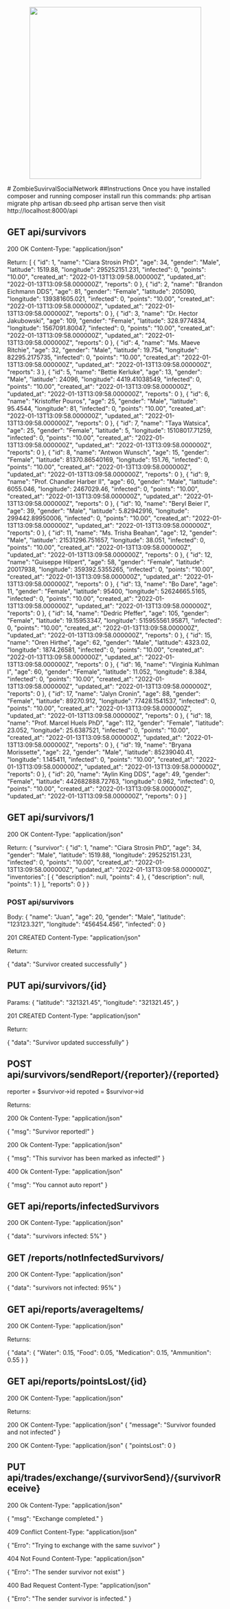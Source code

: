<p align="center"><a href="https://laravel.com" target="_blank"><img src="https://raw.githubusercontent.com/laravel/art/master/logo-lockup/5%20SVG/2%20CMYK/1%20Full%20Color/laravel-logolockup-cmyk-red.svg" width="400"></a></p>

</p>
# ZombieSuvirvalSocialNetwork
##Instructions
Once you have installed composer and running composer install
run this commands:
php artisan migrate
php artisan db:seed
php artisan serve
then visit http://localhost:8000/api

## GET api/survivors

200 OK
Content-Type: "application/json"

Return:
[
    {
        "id": 1,
        "name": "Ciara Strosin PhD",
        "age": 34,
        "gender": "Male",
        "latitude": 1519.88,
        "longitude": 295252151.231,
        "infected": 0,
        "points": "10.00",
        "created_at": "2022-01-13T13:09:58.000000Z",
        "updated_at": "2022-01-13T13:09:58.000000Z",
        "reports": 0
    },
    {
        "id": 2,
        "name": "Brandon Eichmann DDS",
        "age": 81,
        "gender": "Female",
        "latitude": 205090,
        "longitude": 139381605.021,
        "infected": 0,
        "points": "10.00",
        "created_at": "2022-01-13T13:09:58.000000Z",
        "updated_at": "2022-01-13T13:09:58.000000Z",
        "reports": 0
    },
    {
        "id": 3,
        "name": "Dr. Hector Jakubowski",
        "age": 109,
        "gender": "Female",
        "latitude": 328.9774834,
        "longitude": 1567091.80047,
        "infected": 0,
        "points": "10.00",
        "created_at": "2022-01-13T13:09:58.000000Z",
        "updated_at": "2022-01-13T13:09:58.000000Z",
        "reports": 0
    },
    {
        "id": 4,
        "name": "Ms. Maeve Ritchie",
        "age": 32,
        "gender": "Male",
        "latitude": 19.754,
        "longitude": 82295.2175735,
        "infected": 0,
        "points": "10.00",
        "created_at": "2022-01-13T13:09:58.000000Z",
        "updated_at": "2022-01-13T13:09:58.000000Z",
        "reports": 3
    },
    {
        "id": 5,
        "name": "Bettie Kerluke",
        "age": 13,
        "gender": "Male",
        "latitude": 24096,
        "longitude": 4419.41038549,
        "infected": 0,
        "points": "10.00",
        "created_at": "2022-01-13T13:09:58.000000Z",
        "updated_at": "2022-01-13T13:09:58.000000Z",
        "reports": 0
    },
    {
        "id": 6,
        "name": "Kristoffer Pouros",
        "age": 25,
        "gender": "Male",
        "latitude": 95.4544,
        "longitude": 81,
        "infected": 0,
        "points": "10.00",
        "created_at": "2022-01-13T13:09:58.000000Z",
        "updated_at": "2022-01-13T13:09:58.000000Z",
        "reports": 0
    },
    {
        "id": 7,
        "name": "Taya Watsica",
        "age": 25,
        "gender": "Female",
        "latitude": 5,
        "longitude": 15108017.71259,
        "infected": 0,
        "points": "10.00",
        "created_at": "2022-01-13T13:09:58.000000Z",
        "updated_at": "2022-01-13T13:09:58.000000Z",
        "reports": 0
    },
    {
        "id": 8,
        "name": "Antwon Wunsch",
        "age": 15,
        "gender": "Female",
        "latitude": 81370.86540169,
        "longitude": 151.76,
        "infected": 0,
        "points": "10.00",
        "created_at": "2022-01-13T13:09:58.000000Z",
        "updated_at": "2022-01-13T13:09:58.000000Z",
        "reports": 0
    },
    {
        "id": 9,
        "name": "Prof. Chandler Harber II",
        "age": 60,
        "gender": "Male",
        "latitude": 6055.046,
        "longitude": 2467029.46,
        "infected": 0,
        "points": "10.00",
        "created_at": "2022-01-13T13:09:58.000000Z",
        "updated_at": "2022-01-13T13:09:58.000000Z",
        "reports": 0
    },
    {
        "id": 10,
        "name": "Beryl Beier I",
        "age": 39,
        "gender": "Male",
        "latitude": 5.82942916,
        "longitude": 299442.89950006,
        "infected": 0,
        "points": "10.00",
        "created_at": "2022-01-13T13:09:58.000000Z",
        "updated_at": "2022-01-13T13:09:58.000000Z",
        "reports": 0
    },
    {
        "id": 11,
        "name": "Ms. Trisha Beahan",
        "age": 12,
        "gender": "Male",
        "latitude": 21531296.751657,
        "longitude": 38.051,
        "infected": 0,
        "points": "10.00",
        "created_at": "2022-01-13T13:09:58.000000Z",
        "updated_at": "2022-01-13T13:09:58.000000Z",
        "reports": 0
    },
    {
        "id": 12,
        "name": "Guiseppe Hilpert",
        "age": 58,
        "gender": "Female",
        "latitude": 20017938,
        "longitude": 359392.5355265,
        "infected": 0,
        "points": "10.00",
        "created_at": "2022-01-13T13:09:58.000000Z",
        "updated_at": "2022-01-13T13:09:58.000000Z",
        "reports": 0
    },
    {
        "id": 13,
        "name": "Bo Dare",
        "age": 11,
        "gender": "Female",
        "latitude": 95400,
        "longitude": 52624665.5165,
        "infected": 0,
        "points": "10.00",
        "created_at": "2022-01-13T13:09:58.000000Z",
        "updated_at": "2022-01-13T13:09:58.000000Z",
        "reports": 0
    },
    {
        "id": 14,
        "name": "Dedric Pfeffer",
        "age": 105,
        "gender": "Female",
        "latitude": 19.15953347,
        "longitude": 515955561.95871,
        "infected": 0,
        "points": "10.00",
        "created_at": "2022-01-13T13:09:58.000000Z",
        "updated_at": "2022-01-13T13:09:58.000000Z",
        "reports": 0
    },
    {
        "id": 15,
        "name": "Oren Hirthe",
        "age": 62,
        "gender": "Male",
        "latitude": 4323.02,
        "longitude": 1874.26581,
        "infected": 0,
        "points": "10.00",
        "created_at": "2022-01-13T13:09:58.000000Z",
        "updated_at": "2022-01-13T13:09:58.000000Z",
        "reports": 0
    },
    {
        "id": 16,
        "name": "Virginia Kuhlman I",
        "age": 60,
        "gender": "Female",
        "latitude": 11.052,
        "longitude": 8.384,
        "infected": 0,
        "points": "10.00",
        "created_at": "2022-01-13T13:09:58.000000Z",
        "updated_at": "2022-01-13T13:09:58.000000Z",
        "reports": 0
    },
    {
        "id": 17,
        "name": "Jalyn Cronin",
        "age": 88,
        "gender": "Female",
        "latitude": 89270.912,
        "longitude": 77428.1541537,
        "infected": 0,
        "points": "10.00",
        "created_at": "2022-01-13T13:09:58.000000Z",
        "updated_at": "2022-01-13T13:09:58.000000Z",
        "reports": 0
    },
    {
        "id": 18,
        "name": "Prof. Marcel Huels PhD",
        "age": 112,
        "gender": "Female",
        "latitude": 23.052,
        "longitude": 25.6387521,
        "infected": 0,
        "points": "10.00",
        "created_at": "2022-01-13T13:09:58.000000Z",
        "updated_at": "2022-01-13T13:09:58.000000Z",
        "reports": 0
    },
    {
        "id": 19,
        "name": "Bryana Morissette",
        "age": 22,
        "gender": "Male",
        "latitude": 85239040.41,
        "longitude": 1.145411,
        "infected": 0,
        "points": "10.00",
        "created_at": "2022-01-13T13:09:58.000000Z",
        "updated_at": "2022-01-13T13:09:58.000000Z",
        "reports": 0
    },
    {
        "id": 20,
        "name": "Aylin King DDS",
        "age": 49,
        "gender": "Female",
        "latitude": 442682888.72763,
        "longitude": 0.962,
        "infected": 0,
        "points": "10.00",
        "created_at": "2022-01-13T13:09:58.000000Z",
        "updated_at": "2022-01-13T13:09:58.000000Z",
        "reports": 0
    }
]

## GET api/survivors/1
200 OK
Content-Type: "application/json"

Return:
{
    "survivor": {
        "id": 1,
        "name": "Ciara Strosin PhD",
        "age": 34,
        "gender": "Male",
        "latitude": 1519.88,
        "longitude": 295252151.231,
        "infected": 0,
        "points": "10.00",
        "created_at": "2022-01-13T13:09:58.000000Z",
        "updated_at": "2022-01-13T13:09:58.000000Z",
        "inventories": [
            {
                "description": null,
                "points": 4
            },
            {
                "description": null,
                "points": 1
            }
        ],
        "reports": 0
    }
}

### POST api/survivors

Body:
{
    "name": "Juan",
    "age": 20,
    "gender": "Male",
    "latitude": "123123.321",
    "longitude": "456454.456",
    "infected": 0
}

201 CREATED
Content-Type: "application/json"

Return:

{
  "data": "Survivor created successfully"
}



## PUT api/survivors/{id}

Params:
{
    "latitude": "321321.45",
    "longitude": "321321.45",
}

201 CREATED
Content-Type: "application/json"

Return:

{
    "data": "Survivor updated successfully"
}

## POST api/survivors/sendReport/{reporter}/{reported}
reporter = $survivor->id
repoted = $survivor->id

Returns:

200 Ok
Content-Type: "application/json"

{
  "msg": "Survivor reported!"
}

200 Ok
Content-Type: "application/json"

{
  "msg": "This survivor has been marked as infected!"
}


400 Ok
Content-Type: "application/json"

{
  "msg": "You cannot auto report"
}

## GET api/reports/infectedSurvivors

200 OK
Content-Type: "application/json"

{
    "data": "survivors infected: 5%"
}


## GET /reports/notInfectedSurvivors/

200 OK
Content-Type: "application/json"


{
    "data": "survivors not infected: 95%"
}

## GET api/reports/averageItems/

200 OK
Content-Type: "application/json"

Returns:

{
    "data": {
        "Water": 0.15,
        "Food": 0.05,
        "Medication": 0.15,
        "Ammunition": 0.55
    }
}

## GET api/reports/pointsLost/{id}

200 OK
Content-Type: "application/json"

Returns:

200 OK
Content-Type: "application/json"
{
    "message": "Survivor founded and not infected"
}

200 OK
Content-Type: "application/json"
{
    "pointsLost": 0
}

## PUT api/trades/exchange/{survivorSend}/{survivorReceive}


200 Ok
Content-Type: "application/json"

{
    "msg": "Exchange completed."
}

409 Conflict
Content-Type: "application/json"

{
    "Erro": "Trying to exchange with the same suvivor"
}

404 Not Found
Content-Type: "application/json"

{
    "Erro": "The sender survivor not exist"
}

400 Bad Request
Content-Type: "application/json"

{
    "Erro": "The sender survivor is infected."
}